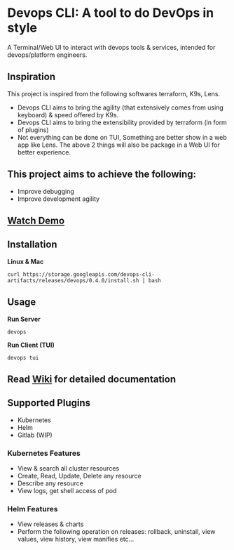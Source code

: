 # Devops CLI: A tool to do DevOps in style

A Terminal/Web UI to interact with devops tools & services, intended for devops/platform engineers.

## Inspiration
This project is inspired from the following softwares terraform, K9s, Lens. 
- Devops CLI aims to bring the agility (that extensively comes from using keyboard) & speed offered by K9s.
- Devops CLI aims to bring the extensibility provided by terraform (in form of plugins)
- Not everything can be done on TUI, Something are better show in a web app like Lens. The above 2 things will also be package in a Web UI for better experience.

## This project aims to achieve the following:
- Improve debugging
- Improve development agility

## [Watch Demo](https://youtu.be/lynrs5ivoYw)

## Installation
**Linux & Mac**

`curl https://storage.googleapis.com/devops-cli-artifacts/releases/devops/0.4.0/install.sh | bash`

## Usage

**Run Server**

`devops`

**Run Client (TUI)**

`devops tui`

## Read [Wiki](https://github.com/sharadregoti/devops-cli/wiki) for detailed documentation 

## Supported Plugins
- Kubernetes
- Helm
- Gitlab (WIP)

### Kubernetes Features
- View & search all cluster resources
- Create, Read, Update, Delete any resource
- Describe any resource
- View logs, get shell access of pod

### Helm Features
- View releases & charts
- Perform the following operation on releases: rollback, uninstall, view values, view history, view manifies etc...

